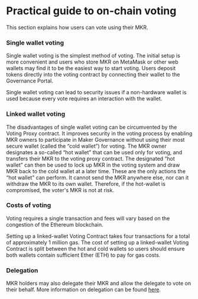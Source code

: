 # Practical guide to on-chain voting
This section explains how users can vote using their MKR. 

### Single wallet voting
Single wallet voting is the simplest method of voting. The initial setup is more convenient and users who store MKR on MetaMask or other web wallets may find it to be the easiest way to start voting. Users deposit tokens directly into the voting contract by connecting their wallet to the Governance Portal. 

Single wallet voting can lead to security issues if a non-hardware wallet is used because every vote requires an interaction with the wallet.

### Linked wallet voting
The disadvantages of single wallet voting can be circumvented by the Voting Proxy contract. It improves security in the voting process by enabling MKR owners to participate in Maker Governance without using their most secure wallet (called the “cold wallet”) for voting. The MKR owner designates a so-called “hot wallet” that can be used only for voting, and transfers their MKR to the voting proxy contract. The designated “hot wallet” can then be used to lock up MKR in the voting system and draw MKR back to the cold wallet at a later time. These are the only actions the “hot wallet” can perform. It cannot send the MKR anywhere else, nor can it withdraw the MKR to its own wallet. Therefore, if the hot-wallet is compromised, the voter's MKR is not at risk.


### Costs of voting
Voting requires a single transaction and fees will vary based on the congestion of the Ethereum blockchain. 

Setting up a linked-wallet Voting Contract takes four transactions for a total of approximately 1 million gas. The cost of setting up a linked-wallet Voting Contract is split between the hot and cold wallets so users should ensure both wallets contain sufficient Ether (ETH) to pay for gas costs.

### Delegation
MKR holders may also delegate their MKR and allow the delegate to vote on their behalf. More information on delegation can be found [here](https://manual.makerdao.com/governance/what-is-delegation).
